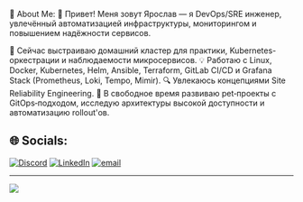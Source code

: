 💫 About Me:
👋 Привет!
Меня зовут Ярослав — я DevOps/SRE инженер, увлечённый автоматизацией инфраструктуры, мониторингом и повышением надёжности сервисов.

🚀 Сейчас выстраиваю домашний кластер для практики, Kubernetes-оркестрации и наблюдаемости микросервисов.
💡 Работаю с Linux, Docker, Kubernetes, Helm, Ansible, Terraform, GitLab CI/CD и Grafana Stack (Prometheus, Loki, Tempo, Mimir).
🔍 Увлекаюсь концепциями Site Reliability Engineering.
🧰 В свободное время развиваю pet‑проекты с GitOps‑подходом, исследую архитектуры высокой доступности и автоматизацию rollout'ов.

## 🌐 Socials:
[![Discord](https://img.shields.io/badge/Discord-%237289DA.svg?logo=discord&logoColor=white)](https://discord.gg/1yarick) [![LinkedIn](https://img.shields.io/badge/LinkedIn-%230077B5.svg?logo=linkedin&logoColor=white)](https://linkedin.com/in/https://www.linkedin.com/in/%D1%8F%D1%80%D0%BE%D1%81%D0%BB%D0%B0%D0%B2-%D0%B4%D0%B0%D0%B2%D0%BA%D0%BE%D0%B2-94aab2333/) [![email](https://img.shields.io/badge/Email-D14836?logo=gmail&logoColor=white)](mailto:yaroslav.davkov@gmail.com) 

---
[![](https://visitcount.itsvg.in/api?id=Yarick&icon=0&color=0)](https://visitcount.itsvg.in)
